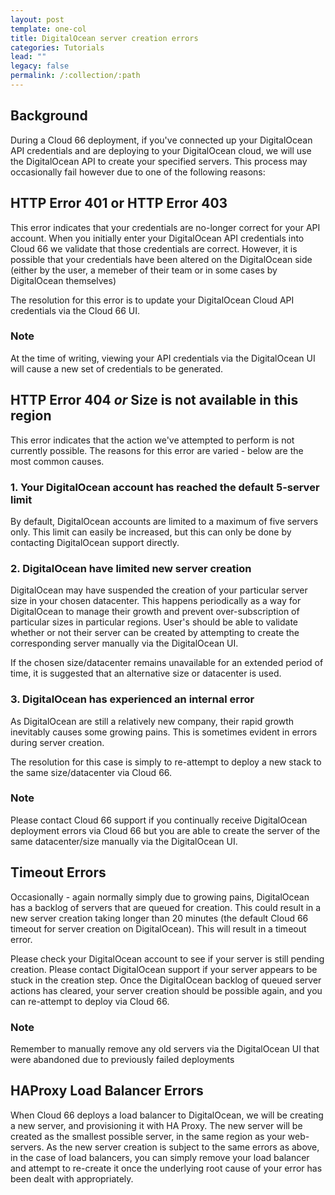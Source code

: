 ```yaml
---
layout: post
template: one-col
title: DigitalOcean server creation errors
categories: Tutorials
lead: ""
legacy: false
permalink: /:collection/:path
---
```



## Background
During a Cloud 66 deployment, if you've connected up your DigitalOcean API credentials and are deploying to your DigitalOcean cloud, we will use the DigitalOcean API to create your specified servers.
This process may occasionally fail however due to one of the following reasons:


## HTTP Error 401 or HTTP Error 403

This error indicates that your credentials are no-longer correct for your API account. When you initially enter your DigitalOcean API credentials into Cloud 66 we validate that those credentials are correct. However, it is possible that your credentials have been altered on the DigitalOcean side (either by the user, a memeber of their team or in some cases by DigitalOcean themselves)

The resolution for this error is to update your DigitalOcean Cloud API credentials via the Cloud 66 UI.

### Note

At the time of writing, viewing your API credentials via the DigitalOcean UI will cause a new set of credentials to be generated.


## HTTP Error 404 *or* Size is not available in this region

This error indicates that the action we've attempted to perform is not currently possible. The reasons for this error are varied - below are the most common causes.


### 1. Your DigitalOcean account has reached the default 5-server limit

By default, DigitalOcean accounts are limited to a maximum of five servers only. This limit can easily be increased, but this can only be done by contacting DigitalOcean support directly.


### 2. DigitalOcean have limited new server creation

DigitalOcean may have suspended the creation of your particular server size in your chosen datacenter. This happens periodically as a way for DigitalOcean to manage their growth and prevent over-subscription of particular sizes in particular regions. 
User's should be able to validate whether or not their server can be created by attempting to create the corresponding server manually via the DigitalOcean UI. 

If the chosen size/datacenter remains unavailable for an extended period of time, it is suggested that an alternative size or datacenter is used.


### 3. DigitalOcean has experienced an internal error

As DigitalOcean are still a relatively new company, their rapid growth inevitably causes some growing pains. This is sometimes evident in errors during server creation.

The resolution for this case is simply to re-attempt to deploy a new stack to the same size/datacenter via Cloud 66.



### Note

Please contact Cloud 66 support if you continually receive DigitalOcean deployment errors via Cloud 66 but you are able to create the server of the same datacenter/size manually via the DigitalOcean UI.


## Timeout Errors

Occasionally - again normally simply due to growing pains, DigitalOcean has a backlog of servers that are queued for creation. This could result in a new server creation taking longer than 20 minutes (the default Cloud 66 timeout for server creation on DigitalOcean).
This will result in a timeout error. 

Please check your DigitalOcean account to see if your server is still pending creation. Please contact DigitalOcean support if your server appears to be stuck in the creation step.
Once the DigitalOcean backlog of queued server actions has cleared, your server creation should be possible again, and you can re-attempt to deploy via Cloud 66.



### Note

Remember to manually remove any old servers via the DigitalOcean UI that were abandoned due to previously failed deployments


## HAProxy Load Balancer Errors

When Cloud 66 deploys a load balancer to DigitalOcean, we will be creating a new server, and provisioning it with HA Proxy. The new server will be created as the smallest possible server, in the same region as your web-servers. 
As the new server creation is subject to the same errors as above, in the case of load balancers, you can simply remove your load balancer and attempt to re-create it once the underlying root cause of your error has been dealt with appropriately.

